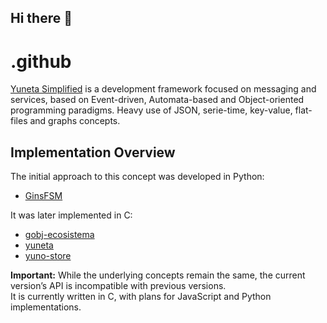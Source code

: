 ## Hi there 👋

# .github

[Yuneta Simplified](https://doc.yuneta.io) is a development framework focused on messaging and services, 
based on Event-driven, Automata-based and Object-oriented programming paradigms. 
Heavy use of JSON, serie-time, key-value, flat-files and graphs concepts.

## Implementation Overview

The initial approach to this concept was developed in Python:
- [GinsFSM](https://pythonhosted.org/ginsfsm/)

It was later implemented in C:
- [gobj-ecosistema](https://github.com/gobj-ecosistema)
- [yuneta](https://github.com/yuneta)
- [yuno-store](https://github.com/yuno-store)

**Important:** While the underlying concepts remain the same, the current version’s API is incompatible with previous versions.  
It is currently written in C, with plans for JavaScript and Python implementations.

<!--

**Here are some ideas to get you started:**

🙋‍♀️ A short introduction - what is your organization all about?
🌈 Contribution guidelines - how can the community get involved?
👩‍💻 Useful resources - where can the community find your docs? Is there anything else the community should know?
🍿 Fun facts - what does your team eat for breakfast?
🧙 Remember, you can do mighty things with the power of [Markdown](https://docs.github.com/github/writing-on-github/getting-started-with-writing-and-formatting-on-github/basic-writing-and-formatting-syntax)
-->
